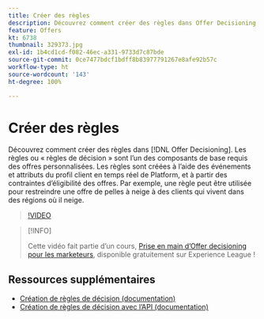 ```yaml
---
title: Créer des règles
description: Découvrez comment créer des règles dans Offer Decisioning. Les règles sont l’un des composants de base requis des offres personnalisées.
feature: Offers
kt: 6738
thumbnail: 329373.jpg
exl-id: 1b4cd1cd-f082-46ec-a331-9733d7c87bde
source-git-commit: 0ce7477bdcf1bdff8b83977791267e8afe92b57c
workflow-type: ht
source-wordcount: '143'
ht-degree: 100%

---
```


# Créer des règles

Découvrez comment créer des règles dans [!DNL Offer Decisioning]. Les règles ou « règles de décision » sont l’un des composants de base requis des offres personnalisées. Les règles sont créées à l’aide des événements et attributs du profil client en temps réel de Platform, et à partir des contraintes d’éligibilité des offres. Par exemple, une règle peut être utilisée pour restreindre une offre de pelles à neige à des clients qui vivent dans des régions où il neige.

>[!VIDEO](https://video.tv.adobe.com/v/329373?quality=12&learn=on)

>[!INFO]
>
> Cette vidéo fait partie d’un cours, [Prise en main d’Offer decisioning pour les marketeurs](https://experienceleague.adobe.com/?recommended=ExperiencePlatform-U-1-2020.1.offerdecisioning), disponible gratuitement sur Experience League !


## Ressources supplémentaires

* [Création de règles de décision (documentation)](https://experienceleague.adobe.com/docs/journey-optimizer/using/offer-decisioniong/create-components/creating-decision-rules.html?lang=fr)
* [Création de règles de décision avec l’API (documentation)](https://experienceleague.adobe.com/docs/journey-optimizer/using/offer-decisioniong/api-reference/offers-api/decision-rules/create.html?lang=fr)
